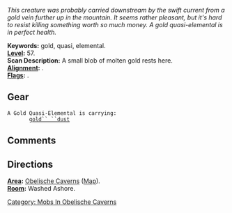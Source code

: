 *This creature was probably carried downstream by the swift current from
a gold vein further up in the mountain. It seems rather pleasant, but
it's hard to resist killing something worth so much money. A gold
quasi-elemental is in perfect health.*

**Keywords:** gold, quasi, elemental.  
**[Level](Level "wikilink"):** 57.  
**Scan Description:** A small blob of molten gold rests here.  
**[Alignment](Alignment "wikilink"):** .  
**[Flags](:Category:_Mob_Types "wikilink"):** .  

## Gear

`A Gold Quasi-Elemental is carrying:`  
`       `[`gold`` ``dust`](Gold_Dust "wikilink")

## Comments

## Directions

**[Area](:Category:_Areas "wikilink"):** [Obelische
Caverns](:Category:_Obelische_Caverns "wikilink")
([Map](Obelische_Caverns_Map "wikilink")).  
**[Room](:Category:_Rooms "wikilink"):** Washed Ashore.  

[Category: Mobs In Obelische
Caverns](Category:_Mobs_In_Obelische_Caverns "wikilink")
